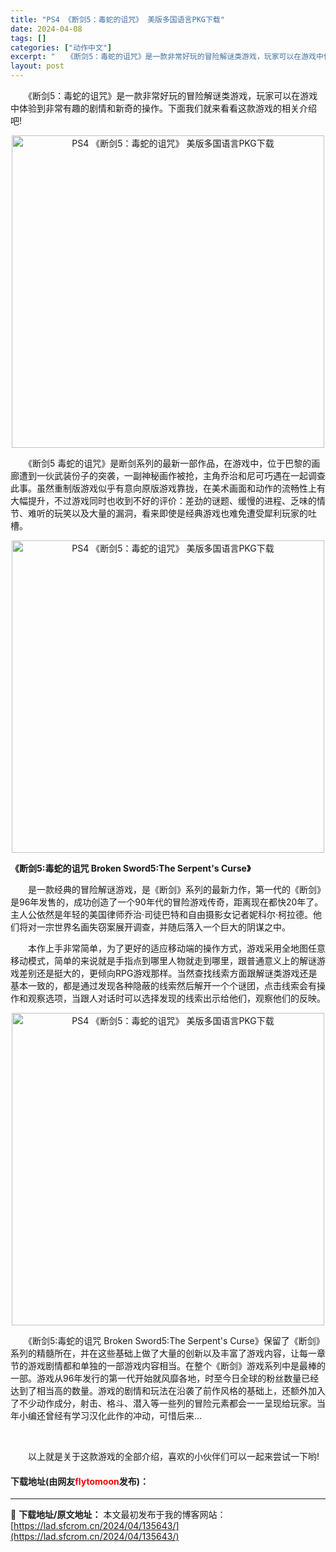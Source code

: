 ```yaml
---
title: "PS4 《断剑5：毒蛇的诅咒》 美版多国语言PKG下载"
date: 2024-04-08
tags: []
categories: ["动作中文"]
excerpt: "　　《断剑5：毒蛇的诅咒》是一款非常好玩的冒险解谜类游戏，玩家可以在游戏中体验到非常有趣的剧情和新奇的操作。下面我们就来看看这款游戏的相关介绍吧! 　　《断剑5 毒蛇的诅咒》是断剑系列的最新一部作品，在游戏中，位于巴黎的画廊遭到一伙武装份子的突袭，一副神秘画作被抢，主角乔治和尼可巧遇在一起调查此事。&hellip;"
layout: post
---
```


 <p>　　《断剑5：毒蛇的诅咒》是一款非常好玩的冒险解谜类游戏，玩家可以在游戏中体验到非常有趣的剧情和新奇的操作。下面我们就来看看这款游戏的相关介绍吧!</p> <p align="center"><img align="" border="0" src="https://lad.sfcrom.cn/wp-content/uploads/2024/04/20240408_6613568650f51.webp" width="500" alt="PS4 《断剑5：毒蛇的诅咒》 美版多国语言PKG下载" /></p> <p>　　《断剑5 毒蛇的诅咒》是断剑系列的最新一部作品，在游戏中，位于巴黎的画廊遭到一伙武装份子的突袭，一副神秘画作被抢，主角乔治和尼可巧遇在一起调查此事。虽然重制版游戏似乎有意向原版游戏靠拢，在美术画面和动作的流畅性上有大幅提升，不过游戏同时也收到不好的评价：差劲的谜题、缓慢的进程、乏味的情节、难听的玩笑以及大量的漏洞，看来即使是经典游戏也难免遭受犀利玩家的吐槽。</p> <p align="center"><img align="" border="0" src="https://lad.sfcrom.cn/wp-content/uploads/2024/04/20240408_661356869fc40.webp" width="500" alt="PS4 《断剑5：毒蛇的诅咒》 美版多国语言PKG下载" /></p> <p><strong>《断剑5:毒蛇的诅咒 Broken Sword5:The Serpent&#39;s Curse》</strong></p> <p>　　是一款经典的冒险解谜游戏，是《断剑》系列的最新力作，第一代的《断剑》是96年发售的，成功创造了一个90年代的冒险游戏传奇，距离现在都快20年了。主人公依然是年轻的美国律师乔治&middot;司徒巴特和自由摄影女记者妮科尔&middot;柯拉德。他们将对一宗世界名画失窃案展开调查，并随后落入一个巨大的阴谋之中。</p> <p>　　本作上手非常简单，为了更好的适应移动端的操作方式，游戏采用全地图任意移动模式，简单的来说就是手指点到哪里人物就走到哪里，跟普通意义上的解谜游戏差别还是挺大的，更倾向RPG游戏那样。当然查找线索方面跟解谜类游戏还是基本一致的，都是通过发现各种隐蔽的线索然后解开一个个谜团，点击线索会有操作和观察选项，当跟人对话时可以选择发现的线索出示给他们，观察他们的反映。</p> <p align="center"><img align="" border="0" src="https://lad.sfcrom.cn/wp-content/uploads/2024/04/20240408_6613568700f7a.webp" width="500" alt="PS4 《断剑5：毒蛇的诅咒》 美版多国语言PKG下载" /></p> <p>　　《断剑5:毒蛇的诅咒 Broken Sword5:The Serpent&#39;s Curse》保留了《断剑》系列的精髓所在，并在这些基础上做了大量的创新以及丰富了游戏内容，让每一章节的游戏剧情都和单独的一部游戏内容相当。在整个《断剑》游戏系列中是最棒的一部。游戏从96年发行的第一代开始就风靡各地，时至今日全球的粉丝数量已经达到了相当高的数量。游戏的剧情和玩法在沿袭了前作风格的基础上，还额外加入了不少动作成分，射击、格斗、潜入等一些列的冒险元素都会一一呈现给玩家。当年小编还曾经有学习汉化此作的冲动，可惜后来&hellip;</p> <p>&nbsp;</p> <p>　　以上就是关于这款游戏的全部介绍，喜欢的小伙伴们可以一起来尝试一下哟!</p> <p><h4>下载地址(由网友<font color="red">flytomoon</font>发布)：</h4></p> 

---
📖 **下载地址/原文地址：** 本文最初发布于我的博客网站：[https://lad.sfcrom.cn/2024/04/135643/](https://lad.sfcrom.cn/2024/04/135643/)
